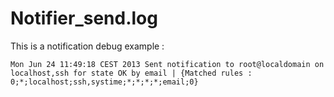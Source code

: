 # Notifier\_send.log
This is a notification debug example : 
```
Mon Jun 24 11:49:18 CEST 2013 Sent notification to root@localdomain on localhost,ssh for state OK by email | {Matched rules : 0;*;localhost;ssh,systime;*;*;*;*;email;0}
```
